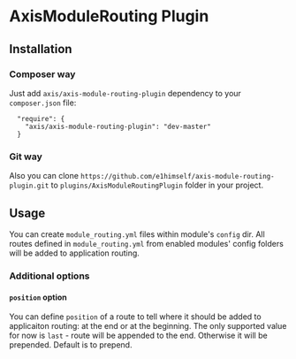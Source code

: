 AxisModuleRouting Plugin
========================

Installation
------------

### Composer way

Just add `axis/axis-module-routing-plugin` dependency to your `composer.json` file:
```
  "require": {
    "axis/axis-module-routing-plugin": "dev-master"
  }
```

### Git way

Also you can clone `https://github.com/e1himself/axis-module-routing-plugin.git` to `plugins/AxisModuleRoutingPlugin` 
folder in your project.

Usage
-----

You can create `module_routing.yml` files within module's `config` dir.
All routes defined in `module_routing.yml` from enabled modules' config folders will be added to application routing.

### Additional options

#### `position` option

You can define `position` of a route to tell where it should be added to applicaiton routing: at the end or at the beginning. 
The only supported value for now is `last` - route will be appended to the end. Otherwise it will be prepended.
Default is to prepend.